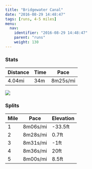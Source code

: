 ```yaml
---
title: "Bridgewater Canal"
date: "2016-08-29 14:48:47"
tags: [runs, 4-5 miles]
menu:
  nav:
    identifier: "2016-08-29 14:48:47"
    parent: "runs"
    weight: 130
---
```


### Stats

| Distance | Time | Pace |
|----------|------|------|
|4.04mi|34m|8m25s/mi|

<img src='https://maps.googleapis.com/maps/api/staticmap?maptype=roadmap&path=enc:aikeIn|tL`BdJfAhZuAjBc@bOzB~ZoCpBpBx@qAv@@fBbD`S|K|WXpH~ClIrElFlDN|JnQhHnVtFva@wO}y@sKaPsDa@cEoFmFaXeI_NeEgRg@wFtAaB{AeApCsDwA{KTk^dBcMiDoN&key=AIzaSyC1MId7bFpkLXNAaYhBSTb8jLyiSqzbDtM&size=800x800&markers=color:yellow|label:S|53.47489,-2.24216&markers=color:green|label:F|53.47476,-2.2437099999999996'>

### Splits

| Mile | Pace | Elevation |
|------|------|-----------|
|1|8m06s/mi|-33.5ft|
|2|8m28s/mi|0.7ft|
|3|8m31s/mi|-1ft|
|4|8m36s/mi|20ft|
|5|8m00s/mi|8.5ft|
